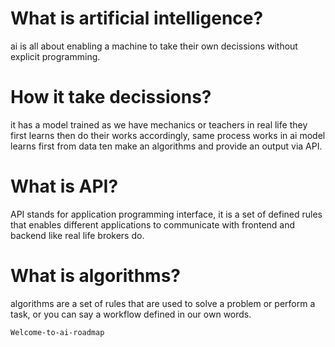 # What is artificial intelligence?

ai is all about enabling a machine to take their own decissions without explicit programming.

# How it take decissions?

it has a model trained as we have mechanics or teachers in real life they first learns then do their works accordingly, same process works in ai model learns first from data ten make an algorithms and provide an output via API.

# What is API?

API stands for application programming interface, it is a set of defined rules that enables different applications to communicate with frontend and backend like real life brokers do.

# What is algorithms?

algorithms are a set of rules that are used to solve a problem or perform a task, or you can say a workflow defined in our own words.

```bash
Welcome-to-ai-roadmap
```
